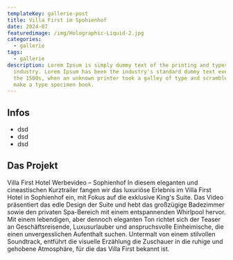 ```yaml
---
templateKey: gallerie-post
title: Villa First im Spohienhof
date: 2024-07
featuredimage: /img/Holographic-Liquid-2.jpg
categories:
  - gallerie
tags:
  - gallerie
description: Lorem Ipsum is simply dummy text of the printing and typesetting
  industry. Lorem Ipsum has been the industry's standard dummy text ever since
  the 1500s, when an unknown printer took a galley of type and scrambled it to
  make a type specimen book.
---
```

## Infos

- dsd
- dsd
- dsd

## Das Projekt

Villa First Hotel Werbevideo – Sophienhof
In diesem eleganten und cineastischen Kurztrailer fangen wir das luxuriöse Erlebnis im Villa First Hotel in Sophienhof ein, mit Fokus auf die exklusive King's Suite. Das Video präsentiert das edle Design der Suite und hebt das großzügige Badezimmer sowie den privaten Spa-Bereich mit einem entspannenden Whirlpool hervor. Mit einem lebendigen, aber dennoch eleganten Ton richtet sich der Teaser an Geschäftsreisende, Luxusurlauber und anspruchsvolle Einheimische, die einen unvergesslichen Aufenthalt suchen. Untermalt von einem stilvollen Soundtrack, entführt die visuelle Erzählung die Zuschauer in die ruhige und gehobene Atmosphäre, für die das Villa First bekannt ist.
